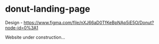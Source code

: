 # donut-landing-page
Design - https://www.figma.com/file/nXJ66aD0TfKeBpNAp5iE5O/Donut?node-id=0%3A1

Website under construction...